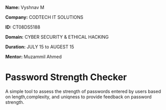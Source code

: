 **Name:** Vyshnav M

**Company:** CODTECH IT SOLUTIONS

**ID:** CT08DS5188

**Domain:** CYBER SECURITY & ETHICAL HACKING

**Duration:** JULY 15 to AUGEST 15

**Mentor:** Muzammil Ahmed

# Password Strength Checker
A simple tool to assess the strength of passwords entered by users based on length,complexity, and uniqness to provide feedback on password strength.

